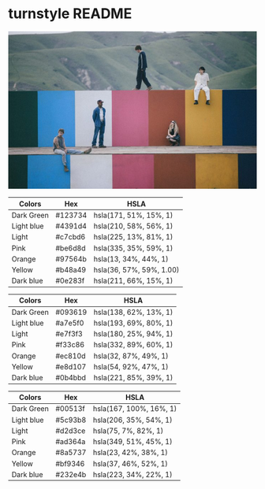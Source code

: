 # turnstyle README

![never-enough](https://raw.githubusercontent.com/oxechicao/turnstyle/refs/heads/main/turnstile-never-enough.jpg)


| Colors     | Hex     | HSLA                     |
| ---------- | ------- | ------------------------ |
| Dark Green | #123734 | hsla(171, 51%, 15%, 1)   |
| Light blue | #4391d4 | hsla(210, 58%, 56%, 1)   |
| Light      | #c7cbd6 | hsla(225, 13%, 81%, 1)   |
| Pink       | #be6d8d | hsla(335, 35%, 59%, 1)   |
| Orange     | #97564b | hsla(13, 34%, 44%, 1)    |
| Yellow     | #b48a49 | hsla(36, 57%, 59%, 1.00) |
| Dark blue  | #0e283f | hsla(211, 66%, 15%, 1)   |

| Colors     | Hex     | HSLA                   |
| ---------- | ------- | ---------------------- |
| Dark Green | #093619 | hsla(138, 62%, 13%, 1) |
| Light blue | #a7e5f0 | hsla(193, 69%, 80%, 1) |
| Light      | #e7f3f3 | hsla(180, 25%, 94%, 1) |
| Pink       | #f33c86 | hsla(332, 89%, 60%, 1) |
| Orange     | #ec810d | hsla(32, 87%, 49%, 1)  |
| Yellow     | #e8d107 | hsla(54, 92%, 47%, 1)  |
| Dark blue  | #0b4bbd | hsla(221, 85%, 39%, 1) |

| Colors     | Hex     | HSLA                    |
| ---------- | ------- | ----------------------- |
| Dark Green | #00513f | hsla(167, 100%, 16%, 1) |
| Light blue | #5c93b8 | hsla(206, 35%, 54%, 1)  |
| Light      | #d2d3ce | hsla(75, 7%, 82%, 1)    |
| Pink       | #ad364a | hsla(349, 51%, 45%, 1)  |
| Orange     | #8a5737 | hsla(23, 42%, 38%, 1)   |
| Yellow     | #bf9346 | hsla(37, 46%, 52%, 1)   |
| Dark blue  | #232e4b | hsla(223, 34%, 22%, 1)  |





